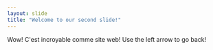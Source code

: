```yaml
---
layout: slide
title: "Welcome to our second slide!"
---
```

Wow! C'est incroyable comme site web!
Use the left arrow to go back!
